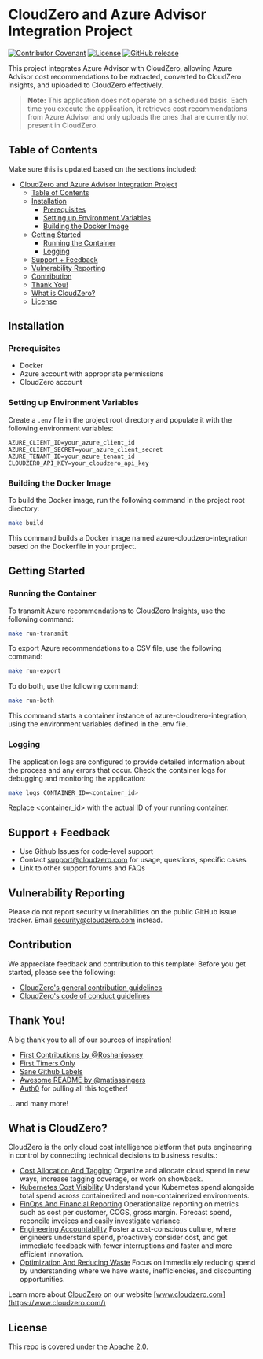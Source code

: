 # CloudZero and Azure Advisor Integration Project

[![Contributor Covenant](https://img.shields.io/badge/Contributor%20Covenant-2.1-4baaaa.svg)](CODE-OF-CONDUCT.md)
[![License](https://img.shields.io/badge/License-Apache%202.0-blue.svg)](LICENSE)
[![GitHub release](https://img.shields.io/github/release/cloudzero/cz-azure-insights.svg)](https://github.com/Cloudzero/cz-azure-insights/releases)

This project integrates Azure Advisor with CloudZero, allowing Azure Advisor cost recommendations to be extracted, converted to CloudZero insights, and uploaded to CloudZero effectively.

> **Note:** This application does not operate on a scheduled basis. Each time you execute the application, it retrieves cost recommendations from Azure Advisor and only uploads the ones that are currently not present in CloudZero.

## Table of Contents

Make sure this is updated based on the sections included:

- [CloudZero and Azure Advisor Integration Project](#cloudzero-and-azure-advisor-integration-project)
  - [Table of Contents](#table-of-contents)
  - [Installation](#installation)
    - [Prerequisites](#prerequisites)
    - [Setting up Environment Variables](#setting-up-environment-variables)
    - [Building the Docker Image](#building-the-docker-image)
  - [Getting Started](#getting-started)
    - [Running the Container](#running-the-container)
    - [Logging](#logging)
  - [Support + Feedback](#support--feedback)
  - [Vulnerability Reporting](#vulnerability-reporting)
  - [Contribution](#contribution)
  - [Thank You!](#thank-you)
  - [What is CloudZero?](#what-is-cloudzero)
  - [License](#license)

## Installation

### Prerequisites

- Docker
- Azure account with appropriate permissions
- CloudZero account

### Setting up Environment Variables

Create a `.env` file in the project root directory and populate it with the following environment variables:

```env
AZURE_CLIENT_ID=your_azure_client_id
AZURE_CLIENT_SECRET=your_azure_client_secret
AZURE_TENANT_ID=your_azure_tenant_id
CLOUDZERO_API_KEY=your_cloudzero_api_key
```

### Building the Docker Image

To build the Docker image, run the following command in the project root directory:

```bash
make build
```

This command builds a Docker image named azure-cloudzero-integration based on the Dockerfile in your project.

## Getting Started

### Running the Container

To transmit Azure recommendations to CloudZero Insights, use the following command:

```bash
make run-transmit
```

To export Azure recommendations to a CSV file, use the following command:

```bash
make run-export
```

To do both, use the following command:

```bash
make run-both
```

This command starts a container instance of azure-cloudzero-integration, using the environment variables defined in the .env file.

### Logging

The application logs are configured to provide detailed information about the process and any errors that occur. Check the container logs for debugging and monitoring the application:

```bash
make logs CONTAINER_ID=<container_id>
```

Replace <container_id> with the actual ID of your running container.

## Support + Feedback

- Use Github Issues for code-level support
- Contact support@cloudzero.com for usage, questions, specific cases
- Link to other support forums and FAQs

## Vulnerability Reporting

Please do not report security vulnerabilities on the public GitHub issue tracker. Email [security@cloudzero.com](mailto:security@cloudzero.com) instead.


## Contribution

We appreciate feedback and contribution to this template! Before you get started, please see the following:

- [CloudZero's general contribution guidelines](GENERAL-CONTRIBUTING.md)
- [CloudZero's code of conduct guidelines](CODE-OF-CONDUCT.md)

## Thank You!

A big thank you to all of our sources of inspiration!

- [First Contributions by @Roshanjossey](https://github.com/Roshanjossey/first-contributions)
- [First Timers Only](https://www.firsttimersonly.com/)
- [Sane Github Labels](https://medium.com/@dave_lunny/sane-github-labels-c5d2e6004b63)
- [Awesome README by @matiassingers](https://github.com/matiassingers/awesome-readme)
- [Auth0](https://github.com/auth0/open-source-template) for pulling all this together!

... and many more!

## What is CloudZero?

CloudZero is the only cloud cost intelligence platform that puts engineering in control by connecting technical decisions to business results.:

- [Cost Allocation And Tagging](https://www.cloudzero.com/tour/allocation) Organize and allocate cloud spend in new ways, increase tagging coverage, or work on showback.
- [Kubernetes Cost Visibility](https://www.cloudzero.com/tour/kubernetes) Understand your Kubernetes spend alongside total spend across containerized and non-containerized environments.
- [FinOps And Financial Reporting](https://www.cloudzero.com/tour/finops) Operationalize reporting on metrics such as cost per customer, COGS, gross margin. Forecast spend, reconcile invoices and easily investigate variance.
- [Engineering Accountability](https://www.cloudzero.com/tour/engineering) Foster a cost-conscious culture, where engineers understand spend, proactively consider cost, and get immediate feedback with fewer interruptions and faster and more efficient innovation.
- [Optimization And Reducing Waste](https://www.cloudzero.com/tour/optimization) Focus on immediately reducing spend by understanding where we have waste, inefficiencies, and discounting opportunities.

Learn more about [CloudZero](https://www.cloudzero.com/) on our website [www.cloudzero.com](https://www.cloudzero.com/)

## License

This repo is covered under the [Apache 2.0](LICENSE).